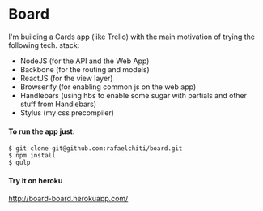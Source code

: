 Board
=====


I'm building a Cards app (like Trello) with the main motivation of trying the following tech. stack:

- NodeJS (for the API and the Web App)
- Backbone (for the routing and models)
- ReactJS (for the view layer)
- Browserify (for enabling common js on the web app)
- Handlebars (using hbs to enable some sugar with partials and other stuff from Handlebars)
- Stylus (my css precompiler)


#### To run the app just:
```
$ git clone git@github.com:rafaelchiti/board.git
$ npm install
$ gulp
```

#### Try it on heroku
http://board-board.herokuapp.com/
